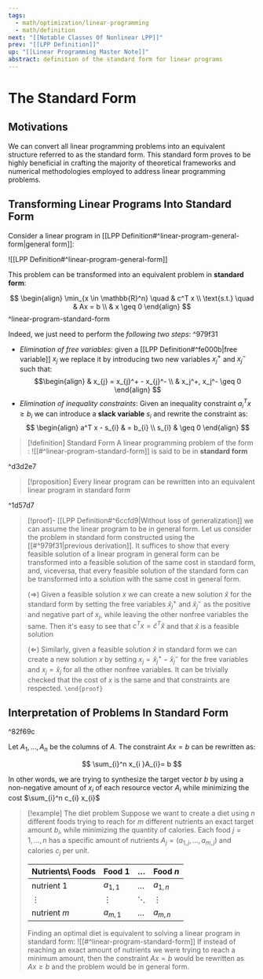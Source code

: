 ```yaml
---
tags:
  - math/optimization/linear-programming
  - math/definition
next: "[[Notable Classes Of Nonlinear LPP]]"
prev: "[[LPP Definition]]"
up: "[[Linear Programming Master Note]]"
abstract: definition of the standard form for linear programs
---
```

# The Standard Form
## Motivations
We can convert all linear programming problems into an equivalent structure referred to as the standard form.
This standard form proves to be highly beneficial in crafting the majority of theoretical frameworks and numerical methodologies employed to address linear programming problems.
## Transforming Linear Programs Into Standard Form
Consider a linear program in [[LPP Definition#^linear-program-general-form|general form]]:

![[LPP Definition#^linear-program-general-form]]

This problem can be transformed into an equivalent problem in **standard form**:

$$
\begin{align}
\min_{x \in \mathbb{R}^n}  \quad  & c^T x \\
\text{s.t.}  \quad & Ax = b \\
& x \geq 0
\end{align}
$$
^linear-program-standard-form

Indeed, we just need to perform the *following two steps*: ^979f31
- *Elimination of free variables*:  given a [[LPP Definition#^fe000b|free variable]] $x_j$ we replace it by introducing two new variables $x_j^+$ and $x_j^-$ such that:   $$\begin{align}
& x_{j} = x_{j}^+ - x_{j}^- \\
& x_j^+, x_j^- \geq 0
\end{align}
$$
- *Elimination of inequality constraints*: Given an inequality constraint $a_i^T x \geq b_i$ we can introduce a **slack variable** $s_i$ and rewrite the constraint as:
  $$
  \begin{align}
  a^T x - s_{i} & = b_{i} \\
s_{i} & \geq 0
\end{align}
   $$

> [!definition] Standard Form
> A linear programming problem of the form :
> ![[#^linear-program-standard-form]]
> is said to be in **standard form**

^d3d2e7

> [!proposition]
> Every linear program can be rewritten into an equivalent linear program in standard form

^1d57d7

> [!proof]-
> [[LPP Definition#^6ccfd9|Without loss of generalization]]  we can assume the linear program to be in general form. Let us consider the problem in standard form constructed using the [[#^979f31|previous derivation]].
>  It suffices to show that every feasible solution of a linear program in general form can be transformed into a feasible solution of the same cost in standard form, and, viceversa, that every feasible solution of the standard form can be transformed into a solution with the same cost in general form.
>  
> ($\Rightarrow$) Given a feasible solution $x$ we can create a new solution $\hat{x}$ for the standard form by setting the free variables $\hat{x}_j^+$ and $\hat{x}_j^-$ as the positive and negative part of $x_j$, while leaving the other nonfree variables the same. Then it's easy to see that $c^T x = \hat{c}^T \hat{x}$ and that $\hat{x}$ is a feasible solution
> 
> ($\Leftarrow$) Similarly, given a feasible solution $\hat{x}$ in standard form we can create a new solution $x$ by setting $x_j = \hat{x}_{j}^+ - \hat{x}_{j}^-$ for the free variables and $x_j = \hat{x}_{j}$ for all the other nonfree variables. It can be trivially checked that the cost of $x$ is the same and that constraints are respected.
> `\end{proof}`

## Interpretation of Problems In Standard Form

^82f69c

Let $A_1,...,A_n$ be the columns of $A$. The constraint $Ax = b$ can be rewritten as:

$$
\sum_{i}^n x_{i }A_{i}= b
$$

In other words, we are trying to synthesize the target vector $b$ by using a non-negative amount of $x_i$ of each resource vector $A_i$ while minimizing the cost $\sum_{i}^n c_{i} x_{i}$

> [!example] The diet problem
> Suppose we want to create a diet using $n$ different foods trying to reach for $m$ different nutrients an exact target amount $b_i$, while minimizing the quantity of calories. 
> Each food $j = 1,...,n$ has a specific amount of nutrients $A_{j} =(a_{1,j},\dots, a_{m,j})$ and calories $c_j$ per unit. 
> 
> | Nutrients\ Foods | Food 1    | $\dots$  | Food $n$  |
> | ---------------- | --------- | -------- | --------- |
> | nutrient 1       | $a_{1,1}$ | $\dots$  | $a_{1,n}$ |
> | $\vdots$         | $\vdots$  | $\ddots$ | $\vdots$  |
> | nutrient $m$     | $a_{m,1}$ | $\dots$  | $a_{m,n}$ |
> 
> Finding an optimal diet is equivalent to solving a linear program in standard form:
> ![[#^linear-program-standard-form]]
> If instead of reaching an exact amount of nutrients we were trying to reach a minimum amount, then the constraint $Ax = b$ would be rewritten as $Ax \geq b$ and the problem would be in general form.